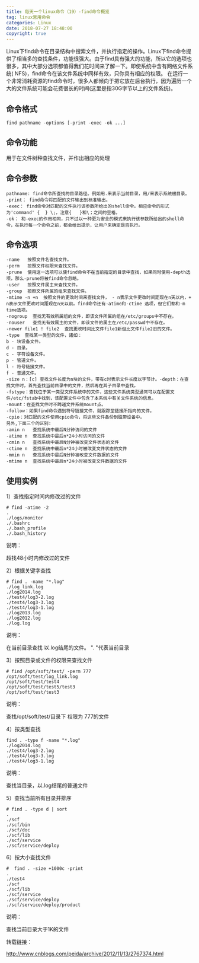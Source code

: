 ```yaml
---
title: 每天一个linux命令（19）-find命令概览
tag: linux常用命令
categories: Linux
date: 2018-07-27 18:48:00
copyright: true
---
```


Linux下find命令在目录结构中搜索文件，并执行指定的操作。Linux下find命令提供了相当多的查找条件，功能很强大。由于find具有强大的功能，所以它的选项也很多，其中大部分选项都值得我们花时间来了解一下。即使系统中含有网络文件系统( NFS)，find命令在该文件系统中同样有效，只你具有相应的权限。 在运行一个非常消耗资源的find命令时，很多人都倾向于把它放在后台执行，因为遍历一个大的文件系统可能会花费很长的时间(这里是指30G字节以上的文件系统)。

<!--more-->

## 命令格式

`find pathname -options [-print -exec -ok ...]`

## 命令功能

用于在文件树种查找文件，并作出相应的处理 

## 命令参数

```
pathname: find命令所查找的目录路径。例如用.来表示当前目录，用/来表示系统根目录。 
-print： find命令将匹配的文件输出到标准输出。 
-exec： find命令对匹配的文件执行该参数所给出的shell命令。相应命令的形式为'command' {  } \;，注意{   }和\；之间的空格。 
-ok： 和-exec的作用相同，只不过以一种更为安全的模式来执行该参数所给出的shell命令，在执行每一个命令之前，都会给出提示，让用户来确定是否执行。
```

## 命令选项

```
-name   按照文件名查找文件。
-perm   按照文件权限来查找文件。
-prune  使用这一选项可以使find命令不在当前指定的目录中查找，如果同时使用-depth选项，那么-prune将被find命令忽略。
-user   按照文件属主来查找文件。
-group  按照文件所属的组来查找文件。
-mtime -n +n  按照文件的更改时间来查找文件， - n表示文件更改时间距现在n天以内，+ n表示文件更改时间距现在n天以前。find命令还有-atime和-ctime 选项，但它们都和-m time选项。
-nogroup  查找无有效所属组的文件，即该文件所属的组在/etc/groups中不存在。
-nouser   查找无有效属主的文件，即该文件的属主在/etc/passwd中不存在。
-newer file1 ! file2  查找更改时间比文件file1新但比文件file2旧的文件。
-type  查找某一类型的文件，诸如：
b - 块设备文件。
d - 目录。
c - 字符设备文件。
p - 管道文件。
l - 符号链接文件。
f - 普通文件。
-size n：[c] 查找文件长度为n块的文件，带有c时表示文件长度以字节计。-depth：在查找文件时，首先查找当前目录中的文件，然后再在其子目录中查找。
-fstype：查找位于某一类型文件系统中的文件，这些文件系统类型通常可以在配置文件/etc/fstab中找到，该配置文件中包含了本系统中有关文件系统的信息。
-mount：在查找文件时不跨越文件系统mount点。
-follow：如果find命令遇到符号链接文件，就跟踪至链接所指向的文件。
-cpio：对匹配的文件使用cpio命令，将这些文件备份到磁带设备中。
另外,下面三个的区别:
-amin n   查找系统中最后N分钟访问的文件
-atime n  查找系统中最后n*24小时访问的文件
-cmin n   查找系统中最后N分钟被改变文件状态的文件
-ctime n  查找系统中最后n*24小时被改变文件状态的文件
-mmin n   查找系统中最后N分钟被改变文件数据的文件
-mtime n  查找系统中最后n*24小时被改变文件数据的文件
```

## 使用实例

1）查找指定时间内修改过的文件 

```
# find -atime -2
.
./logs/monitor
./.bashrc
./.bash_profile
./.bash_history
```

说明：

超找48小时内修改过的文件 

2）根据关键字查找 

```
# find . -name "*.log" 
./log_link.log
./log2014.log
./test4/log3-2.log
./test4/log3-3.log
./test4/log3-1.log
./log2013.log
./log2012.log
./log.log
```

说明：

在当前目录查找 以.log结尾的文件。 ". "代表当前目录 

3）按照目录或文件的权限来查找文件

```
# find /opt/soft/test/ -perm 777
/opt/soft/test/log_link.log
/opt/soft/test/test4
/opt/soft/test/test5/test3
/opt/soft/test/test3
```

说明： 

查找/opt/soft/test/目录下 权限为 777的文件

4）按类型查找 

```
find . -type f -name "*.log"
./log2014.log
./test4/log3-2.log
./test4/log3-3.log
./test4/log3-1.log
```

说明：

查找当目录，以.log结尾的普通文件 

5）查找当前所有目录并排序

```
# find . -type d | sort
.
./scf
./scf/bin
./scf/doc
./scf/lib
./scf/service
./scf/service/deploy
```

6）按大小查找文件

```
#  find . -size +1000c -print
.
./test4
./scf
./scf/lib
./scf/service
./scf/service/deploy
./scf/service/deploy/product
```

说明：

查找当前目录大于1K的文件 

转载链接：

http://www.cnblogs.com/peida/archive/2012/11/13/2767374.html